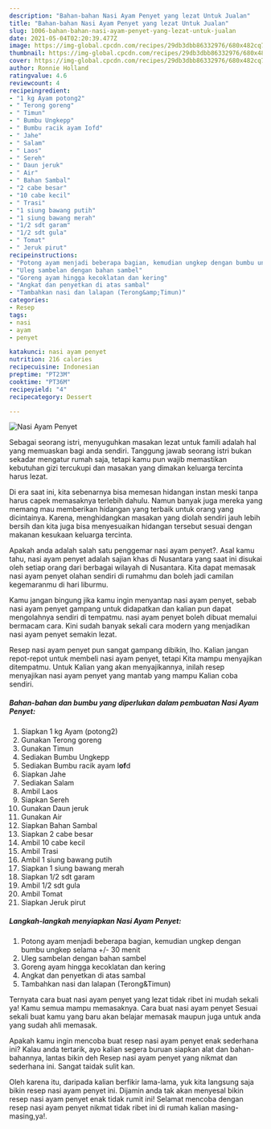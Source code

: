 ```yaml
---
description: "Bahan-bahan Nasi Ayam Penyet yang lezat Untuk Jualan"
title: "Bahan-bahan Nasi Ayam Penyet yang lezat Untuk Jualan"
slug: 1006-bahan-bahan-nasi-ayam-penyet-yang-lezat-untuk-jualan
date: 2021-05-04T02:20:39.477Z
image: https://img-global.cpcdn.com/recipes/29db3dbb86332976/680x482cq70/nasi-ayam-penyet-foto-resep-utama.jpg
thumbnail: https://img-global.cpcdn.com/recipes/29db3dbb86332976/680x482cq70/nasi-ayam-penyet-foto-resep-utama.jpg
cover: https://img-global.cpcdn.com/recipes/29db3dbb86332976/680x482cq70/nasi-ayam-penyet-foto-resep-utama.jpg
author: Ronnie Holland
ratingvalue: 4.6
reviewcount: 4
recipeingredient:
- "1 kg Ayam potong2"
- " Terong goreng"
- " Timun"
- " Bumbu Ungkepp"
- " Bumbu racik ayam Iofd"
- " Jahe"
- " Salam"
- " Laos"
- " Sereh"
- " Daun jeruk"
- " Air"
- " Bahan Sambal"
- "2 cabe besar"
- "10 cabe kecil"
- " Trasi"
- "1 siung bawang putih"
- "1 siung bawang merah"
- "1/2 sdt garam"
- "1/2 sdt gula"
- " Tomat"
- " Jeruk pirut"
recipeinstructions:
- "Potong ayam menjadi beberapa bagian, kemudian ungkep dengan bumbu ungkep selama +/- 30 menit"
- "Uleg sambelan dengan bahan sambel"
- "Goreng ayam hingga kecoklatan dan kering"
- "Angkat dan penyetkan di atas sambal"
- "Tambahkan nasi dan lalapan (Terong&amp;Timun)"
categories:
- Resep
tags:
- nasi
- ayam
- penyet

katakunci: nasi ayam penyet 
nutrition: 216 calories
recipecuisine: Indonesian
preptime: "PT23M"
cooktime: "PT36M"
recipeyield: "4"
recipecategory: Dessert

---
```



![Nasi Ayam Penyet](https://img-global.cpcdn.com/recipes/29db3dbb86332976/680x482cq70/nasi-ayam-penyet-foto-resep-utama.jpg)

Sebagai seorang istri, menyuguhkan masakan lezat untuk famili adalah hal yang memuaskan bagi anda sendiri. Tanggung jawab seorang istri bukan sekadar mengatur rumah saja, tetapi kamu pun wajib memastikan kebutuhan gizi tercukupi dan masakan yang dimakan keluarga tercinta harus lezat.

Di era  saat ini, kita sebenarnya bisa memesan hidangan instan meski tanpa harus capek memasaknya terlebih dahulu. Namun banyak juga mereka yang memang mau memberikan hidangan yang terbaik untuk orang yang dicintainya. Karena, menghidangkan masakan yang diolah sendiri jauh lebih bersih dan kita juga bisa menyesuaikan hidangan tersebut sesuai dengan makanan kesukaan keluarga tercinta. 



Apakah anda adalah salah satu penggemar nasi ayam penyet?. Asal kamu tahu, nasi ayam penyet adalah sajian khas di Nusantara yang saat ini disukai oleh setiap orang dari berbagai wilayah di Nusantara. Kita dapat memasak nasi ayam penyet olahan sendiri di rumahmu dan boleh jadi camilan kegemaranmu di hari liburmu.

Kamu jangan bingung jika kamu ingin menyantap nasi ayam penyet, sebab nasi ayam penyet gampang untuk didapatkan dan kalian pun dapat mengolahnya sendiri di tempatmu. nasi ayam penyet boleh dibuat memalui bermacam cara. Kini sudah banyak sekali cara modern yang menjadikan nasi ayam penyet semakin lezat.

Resep nasi ayam penyet pun sangat gampang dibikin, lho. Kalian jangan repot-repot untuk membeli nasi ayam penyet, tetapi Kita mampu menyajikan ditempatmu. Untuk Kalian yang akan menyajikannya, inilah resep menyajikan nasi ayam penyet yang mantab yang mampu Kalian coba sendiri.

<!--inarticleads1-->

##### Bahan-bahan dan bumbu yang diperlukan dalam pembuatan Nasi Ayam Penyet:

1. Siapkan 1 kg Ayam (potong2)
1. Gunakan  Terong goreng
1. Gunakan  Timun
1. Sediakan  Bumbu Ungkepp
1. Sediakan  Bumbu racik ayam I**of**d
1. Siapkan  Jahe
1. Sediakan  Salam
1. Ambil  Laos
1. Siapkan  Sereh
1. Gunakan  Daun jeruk
1. Gunakan  Air
1. Siapkan  Bahan Sambal
1. Siapkan 2 cabe besar
1. Ambil 10 cabe kecil
1. Ambil  Trasi
1. Ambil 1 siung bawang putih
1. Siapkan 1 siung bawang merah
1. Siapkan 1/2 sdt garam
1. Ambil 1/2 sdt gula
1. Ambil  Tomat
1. Siapkan  Jeruk pirut




<!--inarticleads2-->

##### Langkah-langkah menyiapkan Nasi Ayam Penyet:

1. Potong ayam menjadi beberapa bagian, kemudian ungkep dengan bumbu ungkep selama +/- 30 menit
1. Uleg sambelan dengan bahan sambel
1. Goreng ayam hingga kecoklatan dan kering
1. Angkat dan penyetkan di atas sambal
1. Tambahkan nasi dan lalapan (Terong&amp;Timun)




Ternyata cara buat nasi ayam penyet yang lezat tidak ribet ini mudah sekali ya! Kamu semua mampu memasaknya. Cara buat nasi ayam penyet Sesuai sekali buat kamu yang baru akan belajar memasak maupun juga untuk anda yang sudah ahli memasak.

Apakah kamu ingin mencoba buat resep nasi ayam penyet enak sederhana ini? Kalau anda tertarik, ayo kalian segera buruan siapkan alat dan bahan-bahannya, lantas bikin deh Resep nasi ayam penyet yang nikmat dan sederhana ini. Sangat taidak sulit kan. 

Oleh karena itu, daripada kalian berfikir lama-lama, yuk kita langsung saja bikin resep nasi ayam penyet ini. Dijamin anda tak akan menyesal bikin resep nasi ayam penyet enak tidak rumit ini! Selamat mencoba dengan resep nasi ayam penyet nikmat tidak ribet ini di rumah kalian masing-masing,ya!.

